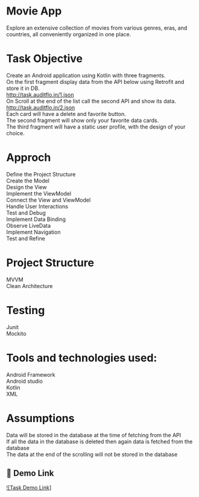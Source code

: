 # Movie App
Explore an extensive collection of movies from various genres, eras, and countries, all conveniently organized in one place.

# Task Objective
Create an Android application using Kotlin with three fragments.<br>
On the first fragment display data from the API below using Retrofit and store it in DB.<br>
http://task.auditflo.in/1.json<br>
On Scroll at the end of the list call the second API and show its data.<br>
http://task.auditflo.in/2.json<br>
Each card will have a delete and favorite button.<br>
The second fragment will show only your favorite data cards.<br>
The third fragment will have a static user profile, with the design of your choice.<br>

# Approch 
Define the Project Structure <br>
Create the Model<br>
Design the View<br>
Implement the ViewModel<br>
Connect the View and ViewModel<br>
Handle User Interactions<br>
Test and Debug<br>
Implement Data Binding<br>
Observe LiveData<br>
Implement Navigation<br>
Test and Refine<br>

# Project Structure
MVVM<br>
Clean Architecture

# Testing
Junit<br>
Mockito

# Tools and technologies used:
Android Framework<br>
Android studio<br>
Kotlin<br>
XML

# Assumptions
Data will be stored in the database at the time of fetching from the API<br>
If all the data in the database is deleted then again data is fetched from the database<br>
The data at the end of the scrolling will not be stored in the database 

## 🔗 Demo Link
[![Task Demo Link]](https://drive.google.com/file/d/1-8IxkXvszcVY-uzlkOQGACUVTjPBS6fv/view?usp=sharing)
